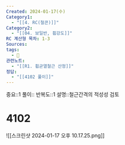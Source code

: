 ```yaml
---
Created: 2024-01-17(수)
Category1:
  - "[[4. RC(철콘)]]"
Category2:
  - "[[04. 보일반, 휨강도]]"
RC 계산형 목차: 1-3
Sources: 
tags:
  - 🧮
관련노트:
  - "[[R1. 휨균열철근 산정]]"
정답:
  - "[[4102 풀이]]"
---
```

중요::1
풀이::
반복도::1
설명::철근간격의 적성성 검토
#  4102

![[스크린샷 2024-01-17 오후 10.17.25.png]]